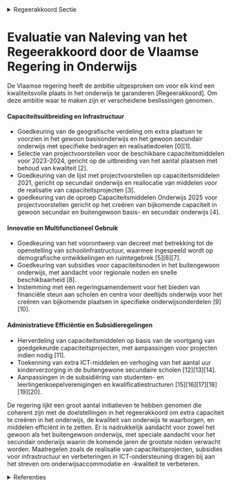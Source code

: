 

<details>
        <summary>Regeerakkoord Sectie </summary>
        <p>1.2.5 Scholen Als Vlaamse regering hebben wij de ambitie om voor elk kind een kwaliteitsvolle plaats in het onderwijs te garanderen. Om deze ambitie waar te maken, voeren we een reeks maatregelen in om plaatsen bij te creëren waar de noden op dat moment het hoogst zijn. In de komende jaren zullen heel veel plaatsen nodig zijn in het Secundair onderwijs. Maar, daar waar in het Basisonderwijs nog capaciteitsproblemen zijn, werken we die ook weg. We focussen in de bouw van nieuwe schoolgebouwen vooral op het secundair onderwijs, waar de komende jaren de noden het hoogst zullen zijn. We zien erop toe dat alle capaciteitsprojecten zo snel mogelijk gerealiseerd worden. Indien de aanvragers er niet in slagen om hun dossier af te werken, wordt er bekeken of dit budget niet beter kan besteed worden aan andere dossiers. Door de overheid (zowel Vlaams als lokaal) worden de lokale task-forces strikter opgevolgd zodat de middelen juist worden ingezet en de toegekende projecten op tijd worden gerealiseerd. Tevens bekijken we maatregelen zoals: nieuwe projectspecifieke DBF(M)-overeenkomsten, kleinschalige PPS-overeenkomsten, maatregelen binnen de gewone wachtlijsten, voorkooprecht decretaal mogelijk maken in capaciteitsge-bieden, een nieuwe oproep voor huursubsi-dies,… Voor het GO! wordt onderzocht op welke wijze de mogelijkheid kan geboden worden om (zoals bij de andere onderwijs-verstrekkers) leningen te kunnen afsluiten voor hun infrastructuurwerken. We bouwen verder op de bestaande capaciteitsmonitoring. We zorgen ervoor dat kennis en expertise over de netten heen wordt gedeeld. We kiezen voor maximale vrijheid voor ouders om een school naar wens te kiezen voor hun kinderen en schaffen de dubbele contingentering af. We trekken de principes zoals die voor het secundair onderwijs in het inschrijvingsdecreet zijn uitgewerkt, door naar het basisonderwijs. Dit sluit niet uit dat men ook in het basisonderwijs op vrijwillige basis voorrang kan verlenen voor maximum 20% aan een ondervertegen-woordigde groep (bv. School in Zicht, eigen inwoners…). In capaciteitsgebieden kan het LOP daartoe een voorstel ter bekrachtiging voorleggen aan de gemeenteraad. Vrije keuze in het secundair onderwijs wil zeggen dat in een eerste toewijzingsronde de keuze van de ouders het criterium is. Voor wie in de 1ste ronde geen school naar keuze heeft gekregen, geldt in een 2de ronde het crite-rium volgorde van inschrijving. De derde toewijzingsronde is gebaseerd op vrije inschrijving. Voor het basisonderwijs blijft ‘afstand tot de school’ gelden als criterium. Ook de LOP-werking en -samenstelling wordt voor het basisonderwijs afgestemd op die van het secundair onderwijs. Zodra de capaciteit het toelaat, stappen we af van het verplicht digitaal aanmelden. We onderzoeken of er in de Vlaamse rand een voorrangsregel kan worden ingevoerd, bij voorkeur ten voordele van de leerlingen uit de Vlaamse Gemeenschap zodat bvb. Vlaamse leerlingen niet plots worden opzij-gezet door leerlingen uit het Waals gewest. In Brussel houden we vast aan een systeem met een voorrangsregel van minstens 65% Nederlandstaligen. Dat garandeert een kritische massa leerlingen van bewezen Nederlandkundige ouders in het Nederlandstalig onderwijs en stimuleert de verantwoordelijkheid van elke onderwijs-actor. Tevens houden we vast aan de voorrang ten behoeve van 15% leerlingen die negen jaar Nederlandstalig basisonder-wijs doorliepen. We voeren de bepalingen omtrent infra-structuurmiddelen, zoals vastgelegd in het Decreet op het Onderwijs II van 31 juli 1990, onverkort uit. De termijn waarbinnen subsidies voor scholenbouw geheel of gedeeltelijk terug-betaald moeten worden bij het opheffen van de onderwijsbestemming van het gesubsidieerde gebouw, wordt verlengd van 20 naar 30 jaar. Tegelijk blijven we verder investeren in de renovatie van verouderde schoolgebouwen, waarbij we o.a. met middelen uit het Klimaatfonds extra aandacht schenken aan energetische duurzaamheid. We zetten de schoolpoort open voor innovaties die in onze bedrijven ontwikkeld zijn. Daarvoor voeren we de samenwerking tussen scholen, bedrijven en kennisinstel-lingen op. Samen met onze bedrijven willen we investeren in de “Klas van de Toekomst”. ICT-toepassingen hebben een enorm potentieel om het leren in de klas te versterken en leren op maat mogelijk te maken. We ijveren voor een fiscaal gunstig kader om dergelijke investeringen vanuit bedrijven te stimuleren. We blijven verder inzetten op samenwerking tussen scholen, Deeltijds Kunstonderwijs, sportclubs, jeugdwerk, cultuur, verenigingen en lokale besturen met het oog op een wederzijds maximaal multifunctioneel gebruik van school- en sportaccommodaties. Samen met de lokale besturen, stemmen we het bestaande aanbod van de voor- en naschoolse opvang binnen de diverse beleidsdomeinen Onderwijs, Welzijn, Sport, Cultuur en Jeugd op elkaar af en geven zo ook uitvoering aan het decreet Buitenschoolse Kinderopvang, in samenwer-king met het beleidsdomein Welzijn. We bestendigen de huidige samenwerking van scholen in al dan niet net- en koepe-loverstijgende scholengemeenschappen. Elke school heeft een eigen pedagogisch project, een eigen cultuur. Samen creëren ze het rijke landschap aan Vlaamse scholen. Ouders, leerlingen en personeel kiezen voor een school omwille van die eigenheid. Wanneer scholen fuseren, wordt vooraf-gaand aan de beslissing het personeel en lerarenkorps nauwer betrokken. Bij een eventuele overdracht van een school van het officieel onderwijs wordt in eerste instantie een overdracht binnen het officieel onderwijs onderzocht. </p>
        </details> 

# Evaluatie van Naleving van het Regeerakkoord door de Vlaamse Regering in Onderwijs

De Vlaamse regering heeft de ambitie uitgesproken om voor elk kind een kwaliteitsvolle plaats in het onderwijs te garanderen [Regeerakkoord]. Om deze ambitie waar te maken zijn er verscheidene beslissingen genomen.

#### Capaciteitsuitbreiding en Infrastructuur

- Goedkeuring van de geografische verdeling om extra plaatsen te voorzien in het gewoon basisonderwijs en het gewoon secundair onderwijs met specifieke bedragen en realisatiedoelen \[0\]\[1\].
- Selectie van projectvoorstellen voor de beschikbare capaciteitsmiddelen voor 2023-2024, gericht op de uitbreiding van het aantal plaatsen met behoud van kwaliteit \[2\].
- Goedkeuring van de lijst met projectvoorstellen op capaciteitsmiddelen 2021, gericht op secundair onderwijs en reallocatie van middelen voor de realisatie van capaciteitsprojecten \[3\].
- goedkeuring van de oproep Capaciteitsmiddelen Onderwijs 2025 voor projectvoorstellen gericht op het creëren van bijkomende capaciteit in gewoon secundair en buitengewoon basis- en secundair onderwijs \[4\].

#### Innovatie en Multifunctioneel Gebruik

- Goedkeuring van het voorontwerp van decreet met betrekking tot de openstelling van schoolinfrastructuur, waarmee ingespeeld wordt op demografische ontwikkelingen en ruimtegebrek \[5\]\[6\]\[7\].
- Goedkeuring van subsidies voor capaciteitsnoden in het buitengewoon onderwijs, met aandacht voor regionale noden en snelle beschikbaarheid \[8\].
- Instemming met een regeringsamendement voor het bieden van financiële steun aan scholen en centra voor deeltijds onderwijs voor het creëren van bijkomende plaatsen in specifieke onderwijsonderdelen \[9\]\[10\].

#### Administratieve Efficiëntie en Subsidieregelingen

- Herverdeling van capaciteitsmiddelen op basis van de voortgang van goedgekeurde capaciteitsprojecten, met aanpassingen voor projecten indien nodig \[11\].
- Toekenning van extra ICT-middelen en verhoging van het aantal uur kinderverzorging in de buitengewone secundaire scholen \[12\]\[13\]\[14\].
- Aanpassingen in de subsidiëring van studenten- en leerlingenkoepelverenigingen en kwalificatiestructuren \[15\]\[16\]\[17\]\[18\]\[19\]\[20\].

De regering lijkt een groot aantal initiatieven te hebben genomen die coherent zijn met de doelstellingen in het regeerakkoord om extra capaciteit te creëren in het onderwijs, de kwaliteit van onderwijs te waarborgen, en middelen efficiënt in te zetten. Er is nadrukkelijk aandacht voor zowel het gewoon als het buitengewoon onderwijs, met speciale aandacht voor het secundair onderwijs waarin de komende jaren de grootste noden verwacht worden. Maatregelen zoals de realisatie van capaciteitsprojecten, subsidies voor infrastructuur en verbeteringen in ICT-ondersteuning dragen bij aan het streven om onderwijsaccommodatie en -kwaliteit te verbeteren.

<details>
        <summary> Referenties</summary>
        **[\[0\]](http://themis.vlaanderen.be/id/nieuwsbrief-info/62161A6A6BB7B593CFC17EE4)** : **(2022-02-25)** Geografische verdeling capaciteitsmiddelen scholenbouw 2022-2024   ​Uit een nieuwe prognose over de  capaciteitsbehoeften binnen het onderwijs  blijkt dat er vooral in het secundair onderwijs extra in... 

**[\[1\]](http://themis.vlaanderen.be/id/resource/d6cbb7b0-4927-11ec-94bb-99a9d1e168fe)** : **(2020-07-17)** Geografische verdeling extra capaciteitsmiddelen Onderwijs 2021   Op begrotingsjaar 2021 wordt bijkomend 34 miljoen  euro toegewezen aan 11 onderwijszones om de komende jaren extra plaatsen te voorzie... 

**[\[2\]](http://themis.vlaanderen.be/id/nieuwsbrief-info/63A1A1A6DBF1CAE8110222B0)** : **(2022-12-23)** Selectie capaciteitsprojecten onderwijs op capaciteitsmiddelen 2023-2024   Om elk kind een kwaliteitsvolle plaats in het onderwijs te kunnen garanderen, moet de capaciteit verhoogd worden waar de node... 

**[\[3\]](http://themis.vlaanderen.be/id/resource/c0081c10-4924-11ec-94bb-99a9d1e168fe)** : **(2021-03-05)** Selectie capaciteitsprojecten op extra capaciteitsmiddelen Onderwijs 2021   Op 17 juli 2020 besliste de Vlaamse Regering om 34 miljoen euro aan capaciteitsmiddelen toe te wijzen aan 11 onderwijszones,... 

**[\[4\]](http://themis.vlaanderen.be/id/nieuwsbericht/657047B9E2E2C9E5814BECD5)** : **(2023-12-08)** Oproep capaciteitsmiddelen onderwijs 2025   Om tegemoet te komen aan lokale capaciteitsnoden keurt de Vlaamse Regering de oproep Capaciteitsmiddelen Onderwijs 2025 goed. Met de oproep kunnen schoolbes... 

**[\[5\]](http://themis.vlaanderen.be/id/nieuwsbrief-info/63A17681DBF1CAE8110220B3)** : **(2022-12-23)** Voorontwerp van decreet Open Scholen Voorontwerp van decreet over open scholen  De Vlaamse Regering hecht haar principiële goedkeuring aan het voorontwerp van decreet over open scholen. Het decreet be... 

**[\[6\]](http://themis.vlaanderen.be/id/nieuwsbericht/63ECAA692E929B312AB5DA1A)** : **(2023-02-17)** Voorontwerp van decreet Open Scholen Voorontwerp van decreet over open scholen  Na het advies van de VLOR hecht de Vlaamse Regering opnieuw haar principiële goedkeuring aan het voorontwerp van decreet... 

**[\[7\]](http://themis.vlaanderen.be/id/nieuwsbericht/6476ECC98E8235823F6B8A4C)** : **(2023-06-02)** Ontwerpdecreet Open Scholen Ontwerpdecreet over open scholen  Na het advies van de Raad van State hecht de Vlaamse Regering haar definitieve goedkeuring aan het ontwerpdecreet over Open Scholen. Het d... 

**[\[8\]](http://themis.vlaanderen.be/id/nieuwsbrief-info/6336903E5CD4B179BD87175F)** : **(2022-09-30)** Subsidie capaciteitsnoden buitengewoon onderwijs Antwerpen Ontwerpbesluit van de Vlaamse Regering tot het toekennen van een subsidie voor capaciteitsnoden in onderwijs  Om tegemoet te komen aan  dring... 

**[\[9\]](http://themis.vlaanderen.be/id/nieuwsbericht/655386E48265E66451D4C9DD)** : **(2023-11-17)** Programmadecreet 2024: regeringsamendement onderwijs en vorming Ontwerp van amendement bij het decreet houdende bepalingen tot begeleiding van de begrotingsopmaak 2024  Na advies van de Raad van State... 

**[\[10\]](http://themis.vlaanderen.be/id/nieuwsbericht/653B606B9DAB6626D11E580F)** : **(2023-10-27)** Programmadecreet 2024: regeringsamendement onderwijs en vorming Voorontwerp van amendement bij het decreet houdende bepalingen tot begeleiding van de begrotingsopmaak 2024  De Vlaamse Regering keurt h... 

**[\[11\]](http://themis.vlaanderen.be/id/resource/568f63c0-4928-11ec-94bb-99a9d1e168fe)** : **(2020-07-10)** Capaciteitsprojecten scholenbouw 2019-2022: herverdelingsbesluit   De nood aan bijkomende schoolcapaciteit als gevolg van onder meer de demografische groei is een uitdaging waarmee heel wat steden en ... 

**[\[12\]](http://themis.vlaanderen.be/id/nieuwsbrief-info/60EE99FC364ED900080014DD)** : **(2021-07-16)** Plan Vlaamse Veerkracht: Toekenning extra ICT-middelen en verhoging aantal uur kinderverzorging Toekenning extra ICT-middelen en verhoging aantal uur kinderverzorging Voorontwerp van besluit van de Vl... 

**[\[13\]](http://themis.vlaanderen.be/id/nieuwsbrief-info/618BDC66364ED90008000B91)** : **(2021-11-12)** Plan Vlaamse Veerkracht: Toekenning extra ICT-middelen en verhoging aantal uur kinderverzorging Toekenning extra ICT-middelen en verhoging aantal uur kinderverzorging Ontwerpbesluit van de Vlaamse Reg... 

**[\[14\]](http://themis.vlaanderen.be/id/nieuwsbrief-info/6140997E364ED900080001D4)** : **(2021-09-17)** Plan Vlaamse Veerkracht: Toekenning extra ICT-middelen en verhoging aantal uur kinderverzorging Toekenning extra ICT-middelen en verhoging aantal uur kinderverzorging Voorontwerp van besluit van de Vl... 

**[\[15\]](http://themis.vlaanderen.be/id/resource/ca87c390-4927-11ec-94bb-99a9d1e168fe)** : **(2020-08-28)** Verzamelbesluit secundair onderwijs Voorontwerp van besluit van de Vlaamse Regering tot wijziging van diverse besluiten van de Vlaamse Regering over het secundair onderwijs en over de subsidiëring van... 

**[\[16\]](http://themis.vlaanderen.be/id/nieuwsbrief-info/61FA49B0D5F0FAFA87AFA97F)** : **(2022-02-04)** Organisatie secundair onderwijs Voorontwerp van besluit van de Vlaamse Regering over de organisatie van het secundair onderwijs, wat leerlingen betreft  ​De Vlaamse Regering  hecht haar principiële go... 

**[\[17\]](http://themis.vlaanderen.be/id/resource/17be0a60-4929-11ec-94bb-99a9d1e168fe)** : **(2020-06-12)** Verzamelbesluit secundair onderwijs Voorontwerp van besluit van de Vlaamse Regering tot wijziging van diverse besluiten van de Vlaamse Regering over het secundair onderwijs en over de subsidiëring van... 

**[\[18\]](http://themis.vlaanderen.be/id/nieuwsbrief-info/62D112D18E6C4430A8898D85)** : **(2022-07-15)** Organisatie secundair onderwijs Ontwerpbesluit van de Vlaamse Regering over de organisatie van het secundair onderwijs, wat leerlingen betreft  ​Na advies van de Raad van State hecht de Vlaamse Regeri... 

**[\[19\]](http://themis.vlaanderen.be/id/nieuwsbrief-info/60ED7FB8364ED90008001483)** : **(2021-07-16)** Verzamelbesluit geïntegreerd ondersteuningsaanbod gelijke onderwijskansen secundair onderwijs Ontwerpbesluit van de Vlaamse Regering over het geïntegreerde ondersteuningsaanbod gelijke onderwijskansen... 

**[\[20\]](http://themis.vlaanderen.be/id/nieuwsbericht/6411827A3335D329E25ECD5F)** : **(2023-03-17)** Studieaanbod secundair onderwijs: wijzigingsbesluit Ontwerpbesluit van de Vlaamse Regering tot wijziging van het besluit van de Vlaamse Regering van 1 juni 2018 houdende sommige maatregelen betreffend... 
        </details> 

